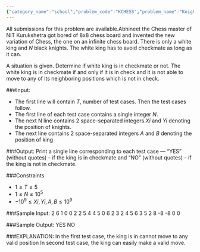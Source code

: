 ```yaml
---
{"category_name":"school","problem_code":"KCHESS","problem_name":"Knight Chess","languages_supported":{"0":"C","1":"CPP14","2":"JAVA","3":"PYTH","4":"PYTH 3.6","5":"PYPY","6":"CS2","7":"PAS fpc","8":"PAS gpc","9":"RUBY","10":"PHP","11":"GO","12":"NODEJS","13":"HASK","14":"rust","15":"SCALA","16":"swift","17":"D","18":"PERL","19":"FORT","20":"WSPC","21":"ADA","22":"CAML","23":"ICK","24":"BF","25":"ASM","26":"CLPS","27":"PRLG","28":"ICON","29":"SCM qobi","30":"PIKE","31":"ST","32":"NICE","33":"LUA","34":"BASH","35":"NEM","36":"LISP sbcl","37":"LISP clisp","38":"SCM guile","39":"JS","40":"ERL","41":"TCL","42":"kotlin","43":"PERL6","44":"TEXT","45":"SCM chicken","46":"PYP3","47":"CLOJ","48":"COB","49":"FS"},"max_timelimit":1,"source_sizelimit":50000,"problem_author":"sahil070197","problem_tester":null,"date_added":"12-10-2018","tags":{"0":"sahil070197"},"time":{"view_start_date":1540578600,"submit_start_date":1540578600,"visible_start_date":1540578600,"end_date":1735669800},"is_direct_submittable":false,"layout":"problem"}
---
```

<span class="solution-visible-txt">All submissions for this problem are available.</span>Abhineet the Chess master of NIT Kurukshetra got bored of 8x8 chess board and invented the new variation of Chess, the one on an infinite chess board. There is only a white king and $N$ black knights. The white king has to avoid checkmate as long as it can.

A situation is given. Determine if white king is in checkmate or not. The white king is in checkmate if and only if it is in check and it is not able to move to any of its neighboring positions which is not in check.


###Input:

- The first line will contain $T$, number of test cases. Then the test cases follow. 
- The first line of each test case contains a single integer $N$.
- The next N line contains 2 space-separated integers $Xi$ and $Yi$ denoting the position of knights.
- The next line contains 2 space-separated integers $A$ and $B$ denoting the position of king

###Output:
Print a single line corresponding to each test case — “YES” (without quotes) – if the king is in checkmate and “NO” (without quotes) – if the king is not in checkmate.

###Constraints 
- $1 \leq T \leq 5$
- $1 \leq N \leq 10^5$
- $-10^9 \leq Xi, Yi, A, B \leq 10^9$


###Sample Input:
	2
	6
	1 0
	0 2
	2 5
	4 4
	5 0
	6 2
	3 2
	4
	5 6
	3 5
	2 8
	-8 -8
	0 0

###Sample Output:
	YES
NO
	
###EXPLANATION:
In the first test case, the king is in cannot move to any valid position
In second test case, the king can easily make a valid move.